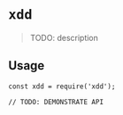 # `xdd`

> TODO: description

## Usage

```
const xdd = require('xdd');

// TODO: DEMONSTRATE API
```
